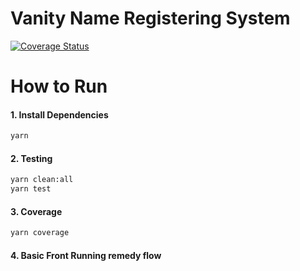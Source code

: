 # Vanity Name Registering System

[![Coverage Status](https://coveralls.io/repos/github//HussainMehdi/mehdi-vnrs/badge.svg?t=isxTCL)](https://coveralls.io/repos/github//HussainMehdi/mehdi-vnrs/badge.svg?t=isxTCL)

# How to Run

#### 1. Install Dependencies

```bash
yarn
```

#### 2. Testing

```bash
yarn clean:all
yarn test
```

#### 3. Coverage

```bash
yarn coverage
```
#### 4. Basic Front Running remedy flow 
[](https://github.com/HussainMehdi/mehdi-vnrs/blob/master/case01.gif?raw=true)